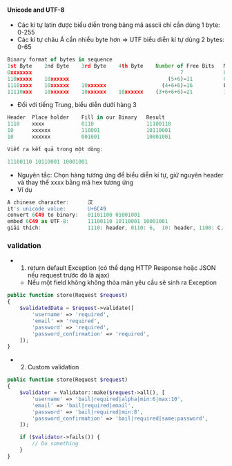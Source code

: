 
#### Unicode and UTF-8
- Các kí tự latin được biểu diễn trong bảng mã asscii chỉ cần dùng 1 byte: 0-255
- Các kí tự châu Á cần nhiều byte hơn => UTF biểu diễn kí tự dùng 2 bytes: 0-65
```js
Binary format of bytes in sequence
1st Byte    2nd Byte    3rd Byte    4th Byte    Number of Free Bits   Maximum Expressible Unicode Value
0xxxxxxx                                                7             007F hex (127)
110xxxxx    10xxxxxx                                (5+6)=11          07FF hex (2047)
1110xxxx    10xxxxxx    10xxxxxx                  (4+6+6)=16          FFFF hex (65535)
11110xxx    10xxxxxx    10xxxxxx    10xxxxxx    (3+6+6+6)=21          10FFFF hex (1,114,111)

```
- Đối với tiếng Trung, biểu diễn dưới hàng 3
```js
Header  Place holder    Fill in our Binary   Result         
1110    xxxx            0110                 11100110
10      xxxxxx          110001               10110001
10      xxxxxx          001001               10001001

Viết ra kết quả trong một dòng:

11100110 10110001 10001001
```
- Nguyên tắc: Chọn hàng tương ứng để biểu diễn kí  tự, giữ nguyên header và thay thế xxxx bằng mã hex tương ứng
- Ví dụ
```js
A chinese character:      汉
it's unicode value:       U+6C49
convert 6C49 to binary:   01101100 01001001
embed 6C49 as UTF-8:      11100110 10110001 10001001
giải thích:               1110: header, 0110: 6,  10: header, 1100: C, 01: 4, 10 header, 00: 2 byte sau của mã 4 phía trươc, 1001: 9

```
### validation
- 1) return default Exception (có thể dạng HTTP Response hoặc JSON nếu request trước đó là ajax)
   - Nếu một field không không thỏa mãn yêu cầu sẽ sinh ra Exception
```php
public function store(Request $request)
{
    $validatedData = $request->validate([
        'username' => 'required',
        'email' => 'required',
        'password' => 'required',
        'password_confirmation' => 'required',
    ]);
}
```
- 2) Custom validation
```php
public function store(Request $request)
{
    $validator = Validator::make($request->all(), [
        'username' => 'bail|required|alpha|min:6|max:10',
        'email' => 'bail|required|email',
        'password' => 'bail|required|min:8',
        'password_confirmation' => 'bail|required|same:password',
    ]);

    if ($validator->fails()) {
        // Do something
    }
}
```
